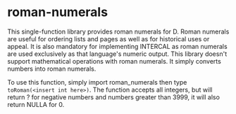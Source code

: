 # roman-numerals
This single-function library provides roman numerals for D. Roman numerals are useful for ordering lists and pages as well as for historical uses or appeal. It is also mandatory for implementing INTERCAL as roman numerals are used exclusively as that language's numeric output. This library doesn't support mathematical operations with roman numerals. It simply converts numbers into roman numerals.

To use this function, simply import roman_numerals then type `toRoman(<insert int here>)`. The function accepts all integers, but will return ? for negative numbers and numbers greater than 3999, it will also return NULLA for 0.
